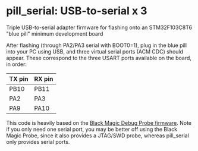 pill\_serial: USB-to-serial x 3
===============================

Triple USB-to-serial adapter firmware for flashing onto an STM32F103C8T6 "blue pill" minimum development board

After flashing (through PA2/PA3 serial with BOOT0=1), plug in the blue pill into your PC using USB,
and three virtual serial ports (ACM CDC) should appear.  These correspond to the three USART ports available on the board, in order:

| TX pin | RX pin |
| ------ | ------ |
| PB10   | PB11   |
| PA2    | PA3    |
| PA9    | PA10   |

This code is heavily based on the [Black Magic Debug Probe firmware](https://github.com/blacksphere/blackmagic).
Note if you only need one serial port, you may be better off using the Black Magic Probe, since it also provides a JTAG/SWD probe,
whereas pill\_serial only provides serial ports.
